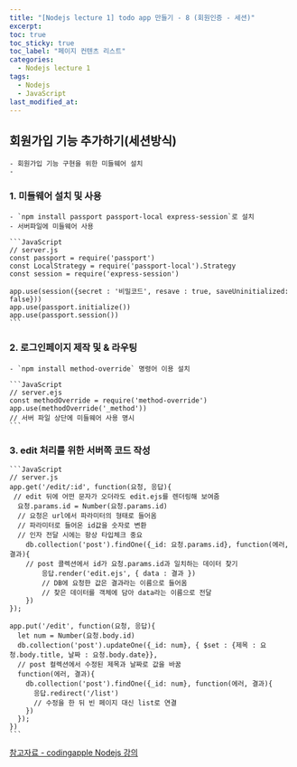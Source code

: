 ```yaml
---
title: "[Nodejs lecture 1] todo app 만들기 - 8 (회원인증 - 세션)"
excerpt:
toc: true
toc_sticky: true
toc_label: "페이지 컨텐츠 리스트"
categories:
  - Nodejs lecture 1
tags:
  - Nodejs
  - JavaScript
last_modified_at:
---
```


## **회원가입 기능 추가하기(세션방식)**

    - 회원가입 기능 구현을 위한 미들웨어 설치
    -

### 1. 미들웨어 설치 및 사용

    - `npm install passport passport-local express-session`로 설치
    - 서버파일에 미들웨어 사용

    ```JavaScript
    // server.js
    const passport = require('passport')
    const LocalStrategy = require('passport-local').Strategy
    const session = require('express-session')

    app.use(session({secret : '비밀코드', resave : true, saveUninitialized: false}))
    app.use(passport.initialize())
    app.use(passport.session())
    ```

### 2. 로그인페이지 제작 및 & 라우팅

    - `npm install method-override` 명령어 이용 설치

    ```JavaScript
    // server.ejs
    const methodOverride = require('method-override')
    app.use(methodOverride('_method'))
    // 서버 파일 상단에 미들웨어 사용 명시
    ```

### 3. edit 처리를 위한 서버쪽 코드 작성

    ```JavaScript
    // server.js
    app.get('/edit/:id', function(요청, 응답){
     // edit 뒤에 어떤 문자가 오더라도 edit.ejs를 렌더링해 보여줌
      요청.params.id = Number(요청.params.id)
      // 요청은 url에서 파라미터의 형태로 들어옴
      // 파라미터로 들어온 id값을 숫자로 변환
      // 인자 전달 시에는 항상 타입체크 중요
        db.collection('post').findOne({_id: 요청.params.id}, function(에러, 결과){
        // post 콜렉션에서 id가 요청.params.id과 일치하는 데이터 찾기
            응답.render('edit.ejs', { data : 결과 })
            // DB에 요청한 값은 결과라는 이름으로 들어옴
            // 찾은 데이터를 객체에 담아 data라는 이름으로 전달
        })
    });

    app.put('/edit', function(요청, 응답){
      let num = Number(요청.body.id)
      db.collection('post').updateOne({_id: num}, { $set : {제목 : 요청.body.title, 날짜 : 요청.body.date}},
      // post 컬렉션에서 수정된 제목과 날짜로 값을 바꿈
      function(에러, 결과){
        db.collection('post').findOne({_id: num}, function(에러, 결과){
          응답.redirect('/list')
          // 수정을 한 뒤 빈 페이지 대신 list로 연결
        })
      });
    })
    ```

[참고자료 - codingapple Nodejs 강의](https://codingapple.com/course/node-express-mongodb-server/)
